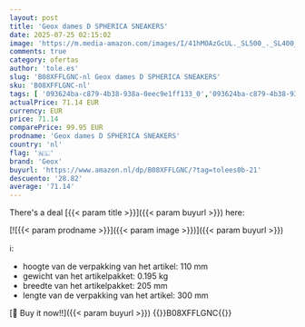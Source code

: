 ```yaml
---
layout: post
title: 'Geox dames D SPHERICA SNEAKERS'
date: 2025-07-25 02:15:02
image: 'https://m.media-amazon.com/images/I/41hMOAzGcUL._SL500_._SL400_.jpg'
comments: true
category: ofertas
author: 'tole.es'
slug: 'B08XFFLGNC-nl Geox dames D SPHERICA SNEAKERS'
sku: 'B08XFFLGNC-nl'
tags: [ '093624ba-c879-4b38-938a-0eec9e1ff133_0','093624ba-c879-4b38-938a-0eec9e1ff133_3601','Arborist Merchandising Root','Damesmode','Damesschoenen','Klassieke & modieuze sneakers dames','Kleding, schoenen & sieraden','Kleding, schoenen en sieraden','New Arrivals','Self Service','Special Features Stores','geox','🇳🇱', ]
actualPrice: 71.14 EUR
currency: EUR
price: 71.14
comparePrice: 99.95 EUR
prodname: 'Geox dames D SPHERICA SNEAKERS'
country: 'nl'
flag: '🇳🇱'
brand: 'Geox'
buyurl: 'https://www.amazon.nl/dp/B08XFFLGNC/?tag=tolees0b-21'
descuento: '28.82'
average: '71.14'
---
```


There's a deal [{{< param title >}}]({{< param buyurl >}})  here:

[![{{< param prodname >}}]({{< param image >}})]({{< param buyurl >}})

ℹ️:

- hoogte van de verpakking van het artikel: 110 mm
- gewicht van het artikelpakket: 0.195 kg
- breedte van het artikelpakket: 205 mm
- lengte van de verpakking van het artikel: 300 mm

[🛒 Buy it now!!]({{< param buyurl >}})
{{<world>}}B08XFFLGNC{{</world>}}
